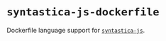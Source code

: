 # `syntastica-js-dockerfile`

Dockerfile language support for [`syntastica-js`](https://www.npmjs.com/package/@syntastica/core).
